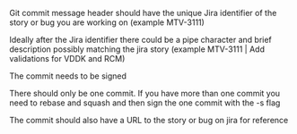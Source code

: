 Git commit message header should have the unique Jira identifier of the story or bug you are working on (example MTV-3111)

Ideally after the Jira identifier there could be a pipe character and brief description possibly matching the jira story (example MTV-3111 | Add validations for VDDK and RCM)

The commit needs to be signed

There should only be one commit. If you have more than one commit you need to rebase and squash and then sign the one commit with the -s flag

The commit should also have a URL to the story or bug on jira for reference 